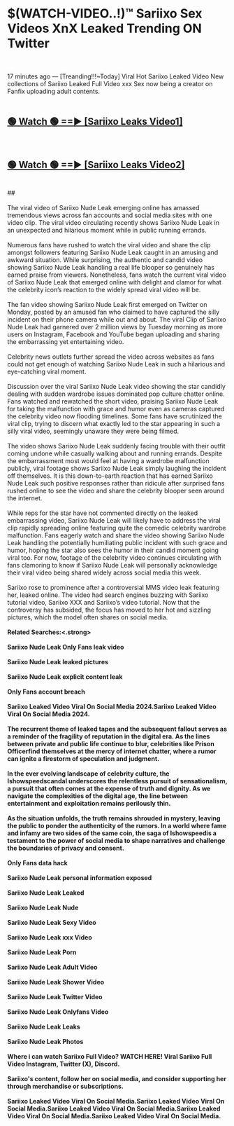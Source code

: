 # $(WATCH-VIDEO..!)™ Sariixo Sex Videos XnX Leaked Trending ON Twitter<br>
<br>

17 minutes ago — [Treanding!!!~Today] Viral Hot Sariixo Leaked Video New collections of Sariixo Leaked Full Video xxx Sex now being a creator on Fanfix uploading adult contents.
<br>
 <br>

##  <a href="https://best2vid.blogspot.com?title=Sariixo">🟢 Watch 🟢 ==► [Sariixo Leaks Video1]</a><br>
  <br>

##  <a href="https://best2vid.blogspot.com?title=Sariixo">🟢 Watch 🟢 ==► [Sariixo Leaks Video2]</a><br>
  <br>
  ##
  <br>
  <br>
The viral video of Sariixo Nude Leak emerging online has amassed tremendous views across fan accounts and social media sites with one video clip. The viral video circulating recently shows Sariixo Nude Leak in an unexpected and hilarious moment while in public running errands.
<br><br>
Numerous fans have rushed to watch the viral video and share the clip amongst followers featuring Sariixo Nude Leak caught in an amusing and awkward situation. While surprising, the authentic and candid video showing Sariixo Nude Leak handling a real life blooper so genuinely has earned praise from viewers. Nonetheless, fans watch the current viral video of Sariixo Nude Leak that emerged online with delight and clamor for what the celebrity icon’s reaction to the widely spread viral video will be.
<br><br>
The fan video showing Sariixo Nude Leak first emerged on Twitter on Monday, posted by an amused fan who claimed to have captured the silly incident on their phone camera while out and about. The viral Clip of Sariixo Nude Leak had garnered over 2 million views by Tuesday morning as more users on Instagram, Facebook and YouTube began uploading and sharing the embarrassing yet entertaining video.
<br><br>
Celebrity news outlets further spread the video across websites as fans could not get enough of watching Sariixo Nude Leak in such a hilarious and eye-catching viral moment.
<br><br>
Discussion over the viral Sariixo Nude Leak video showing the star candidly dealing with sudden wardrobe issues dominated pop culture chatter online. Fans watched and rewatched the short video, praising Sariixo Nude Leak for taking the malfunction with grace and humor even as cameras captured the celebrity video now flooding timelines. Some fans have scrutinized the viral clip, trying to discern what exactly led to the star appearing in such a silly viral video, seemingly unaware they were being filmed.
<br><br>
The video shows Sariixo Nude Leak suddenly facing trouble with their outfit coming undone while casually walking about and running errands. Despite the embarrassment most would feel at having a wardrobe malfunction publicly, viral footage shows Sariixo Nude Leak simply laughing the incident off themselves. It is this down-to-earth reaction that has earned Sariixo Nude Leak such positive responses rather than ridicule after surprised fans rushed online to see the video and share the celebrity blooper seen around the internet.
<br><br>
While reps for the star have not commented directly on the leaked embarrassing video, Sariixo Nude Leak will likely have to address the viral clip rapidly spreading online featuring quite the comedic celebrity wardrobe malfunction. Fans eagerly watch and share the video showing Sariixo Nude Leak handling the potentially humiliating public incident with such grace and humor, hoping the star also sees the humor in their candid moment going viral too. For now, footage of the celebrity video continues circulating with fans clamoring to know if Sariixo Nude Leak will personally acknowledge their viral video being shared widely across social media this week.
<br><br>
Sariixo rose to prominence after a controversial MMS video leak featuring her, leaked online. The video had search engines buzzing with Sariixo tutorial video, Sariixo XXX and Sariixo’s video tutorial. Now that the controversy has subsided, the focus has moved to her hot and sizzling pictures, which the model often shares on social media.
<br><br>
<strong>Related Searches:<.strong>
<br><br>
Sariixo Nude Leak Only Fans leak video
<br><br>
Sariixo Nude Leak leaked pictures
<br><br>
Sariixo Nude Leak explicit content leak
<br><br>
Only Fans account breach
<br><br>
Sariixo Leaked Video Viral On Social Media 2024.Sariixo Leaked Video Viral On Social Media 2024.
<br><br>
The recurrent theme of leaked tapes and the subsequent fallout serves as a reminder of the fragility of reputation in the digital era. As the lines between private and public life continue to blur, celebrities like Prison Officerfind themselves at the mercy of internet chatter, where a rumor can ignite a firestorm of speculation and judgment.
<br><br>
In the ever evolving landscape of celebrity culture, the Ishowspeedscandal underscores the relentless pursuit of sensationalism, a pursuit that often comes at the expense of truth and dignity. As we navigate the complexities of the digital age, the line between entertainment and exploitation remains perilously thin.
<br><br>
As the situation unfolds, the truth remains shrouded in mystery, leaving the public to ponder the authenticity of the rumors. In a world where fame and infamy are two sides of the same coin, the saga of Ishowspeedis a testament to the power of social media to shape narratives and challenge the boundaries of privacy and consent.
<br><br>
Only Fans data hack
<br><br>
Sariixo Nude Leak personal information exposed
<br><br>
Sariixo Nude Leak Leaked
<br><br>
Sariixo Nude Leak Nude
<br><br>
Sariixo Nude Leak Sexy Video
<br><br>
Sariixo Nude Leak xxx Video
<br><br>
Sariixo Nude Leak Porn
<br><br>
Sariixo Nude Leak Adult Video
<br><br>
Sariixo Nude Leak Shower Video
<br><br>
Sariixo Nude Leak Twitter Video
<br><br>
Sariixo Nude Leak Onlyfans Video
<br><br>
Sariixo Nude Leak Leaks
<br><br>
Sariixo Nude Leak Photos
<br><br>
Where i can watch Sariixo Full Video? WATCH HERE! Viral Sariixo Full Video Instagram, Twitter (X), Discord.
<br><br>
Sariixo's content, follow her on social media, and consider supporting her through merchandise or subscriptions.
<br><br>
Sariixo Leaked Video Viral On Social Media.Sariixo Leaked Video Viral On Social Media.Sariixo Leaked Video Viral On Social Media.Sariixo Leaked Video Viral On Social Media.Sariixo Leaked Video Viral On Social Media.